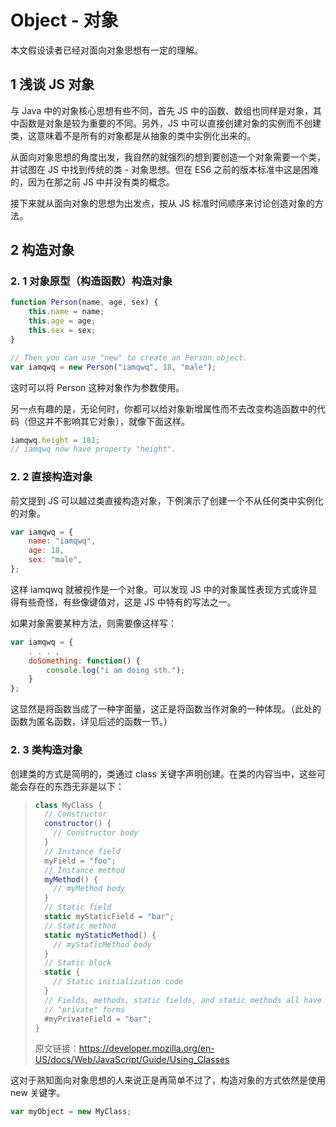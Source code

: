 # Object - 对象

本文假设读者已经对面向对象思想有一定的理解。

## 1 浅谈 JS 对象

与 Java 中的对象核心思想有些不同，首先 JS 中的函数、数组也同样是对象，其中函数是对象是较为重要的不同。另外，JS 中可以直接创建对象的实例而不创建类，这意味着不是所有的对象都是从抽象的类中实例化出来的。

从面向对象思想的角度出发，我自然的就强烈的想到要创造一个对象需要一个类，并试图在 JS 中找到传统的类 - 对象思想。但在 ES6 之前的版本标准中这是困难的，因为在那之前 JS 中并没有类的概念。

接下来就从面向对象的思想为出发点，按从 JS 标准时间顺序来讨论创造对象的方法。

## 2 构造对象

### 2. 1 对象原型（构造函数）构造对象

```javascript
function Person(name, age, sex) {
    this.name = name;
    this.age = age;
    this.sex = sex;
}

// Then you can use "new" to create an Person object.
var iamqwq = new Person("iamqwq", 18, "male");
```

这时可以将 Person 这种对象作为参数使用。

另一点有趣的是，无论何时，你都可以给对象新增属性而不去改变构造函数中的代码（但这并不影响其它对象），就像下面这样。

```javascript
iamqwq.height = 181;
// iamqwq now have property "height".
```

### 2. 2 直接构造对象

前文提到 JS 可以越过类直接构造对象，下例演示了创建一个不从任何类中实例化的对象。

```javascript
var iamqwq = {
    name: "iamqwq",
    age: 18,
    sex: "male",
};
```

这样 iamqwq 就被视作是一个对象。可以发现 JS 中的对象属性表现方式或许显得有些奇怪，有些像键值对，这是 JS 中特有的写法之一。

如果对象需要某种方法，则需要像这样写：

```javascript
var iamqwq = {
    . . . ,
    doSomething: function() {
        console.log("i am doing sth.");
    }
};
```

这显然是将函数当成了一种字面量，这正是将函数当作对象的一种体现。（此处的函数为匿名函数，详见后述的函数一节。）

### 2. 3 类构造对象

创建类的方式是简明的，类通过 class 关键字声明创建。在类的内容当中，这些可能会存在的东西无非是以下：

> ```javascript
> class MyClass {
>   // Constructor
>   constructor() {
>     // Constructor body
>   }
>   // Instance field
>   myField = "foo";
>   // Instance method
>   myMethod() {
>     // myMethod body
>   }
>   // Static field
>   static myStaticField = "bar";
>   // Static method
>   static myStaticMethod() {
>     // myStaticMethod body
>   }
>   // Static block
>   static {
>     // Static initialization code
>   }
>   // Fields, methods, static fields, and static methods all have
>   // "private" forms
>   #myPrivateField = "bar";
> }
> ```
>
> 原文链接：https://developer.mozilla.org/en-US/docs/Web/JavaScript/Guide/Using_Classes

这对于熟知面向对象思想的人来说正是再简单不过了，构造对象的方式依然是使用 new 关键字。

```javascript
var myObject = new MyClass;
```